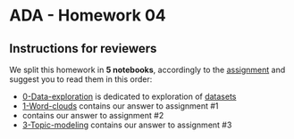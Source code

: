 # ADA - Homework 04

## Instructions for reviewers 

We split this homework in **5 notebooks**, accordingly to the [assignment](https://github.com/ggrrll/tatoule/blob/master/05%20-%20Taming%20Text/assignment.md) and suggest you to read them in this order:
* [0-Data-exploration](https://github.com/ggrrll/tatoule/blob/master/05%20-%20Taming%20Text/0-Data-exploration.ipynb)
is dedicated to exploration of [datasets](https://github.com/ggrrll/tatoule/tree/master/05%20-%20Taming%20Text/hillary-clinton-emails)
* [1-Word-clouds](https://github.com/ggrrll/tatoule/blob/master/05%20-%20Taming%20Text/1-Word-clouds.ipynb) 
contains our answer to assignment #1
* []() contains our answer to assignment #2
* [3-Topic-modeling](https://github.com/ggrrll/tatoule/blob/master/05%20-%20Taming%20Text/3-Topic-modeling.ipynb) 
contains our answer to assignment #3
